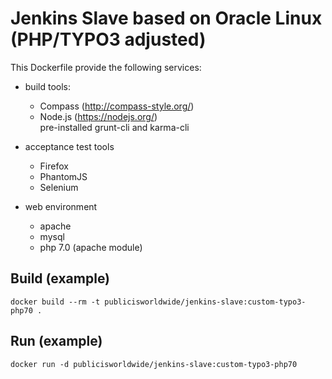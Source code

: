 # Jenkins Slave based on Oracle Linux (PHP/TYPO3 adjusted)

This Dockerfile provide the following services:

* build tools:
  * Compass (http://compass-style.org/)
  * Node.js (https://nodejs.org/)  
    pre-installed grunt-cli and karma-cli

* acceptance test tools
  * Firefox
  * PhantomJS
  * Selenium

* web environment
  * apache
  * mysql
  * php 7.0 (apache module)

## Build (example)
`docker build --rm -t publicisworldwide/jenkins-slave:custom-typo3-php70 .`

## Run (example)
`docker run -d publicisworldwide/jenkins-slave:custom-typo3-php70`
